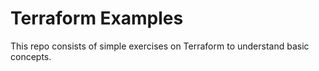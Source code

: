 # Terraform Examples 
This repo consists of simple exercises on Terraform to understand basic concepts.
